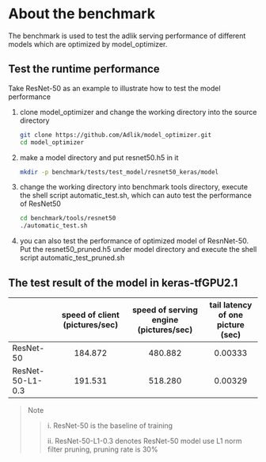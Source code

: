 # About the benchmark

The benchmark is used to test  the adlik serving performance of different models which are optimized by model_optimizer.

## Test the runtime performance

Take ResNet-50 as an example to illustrate how to test the model performance

1. clone model_optimizer  and change the working directory into the source directory

   ```sh
   git clone https://github.com/Adlik/model_optimizer.git
   cd model_optimizer
   ```

2. make a model directory and put resnet50.h5 in it

   ```sh
   mkdir -p benchmark/tests/test_model/resnet50_keras/model  
   ```

3. change the working directory into benchmark tools directory, execute the shell script automatic_test.sh, which can
auto test the performance of ResNet50

   ```sh
   cd benchmark/tools/resnet50
   ./automatic_test.sh
   ```

4. you can also test the performance of optimized model of ResnNet-50. Put the  resnet50_pruned.h5 under model directory
 and execute the shell script automatic_test_pruned.sh

## The test result of the model in keras-tfGPU2.1

|                  | speed of client (pictures/sec) | speed of serving engine (pictures/sec) | tail latency of one picture (sec) |
| ---------------- | :----------------------------: | :------------------------------------: | :-------------------------------: |
| ResNet-50        |            184.872             |                480.882                 |              0.00333              |
| ResNet-50-L1-0.3 |            191.531             |                518.280                 |              0.00329              |

> Note
>
> > i. ResNet-50 is the baseline of training
> >
> > ii. ResNet-50-L1-0.3 denotes ResNet-50 model use L1 norm filter pruning, pruning rate is 30%
